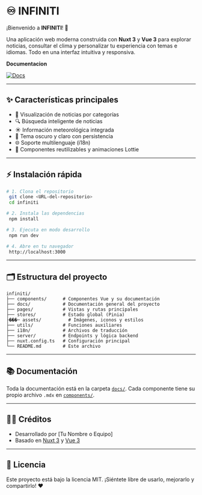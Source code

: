 # ♾️ INFINITI

¡Bienvenido a **INFINITI**! 🚀

Una aplicación web moderna construida con **Nuxt 3** y **Vue 3** para explorar noticias, consultar el clima y personalizar tu experiencia con temas e idiomas. Todo en una interfaz intuitiva y responsiva.

**Documentacion**

[![Docs](https://img.shields.io/badge/docs-read-blue)](https://infiniti-documentation.vercel.app/)


---

## ✨ Características principales

- 📰 Visualización de noticias por categorías
- 🔍 Búsqueda inteligente de noticias
- ☀️ Información meteorológica integrada
- 🌙 Tema oscuro y claro con persistencia
- 🌐 Soporte multilenguaje (i18n)
- 🧩 Componentes reutilizables y animaciones Lottie

---

## ⚡ Instalación rápida

```bash
# 1. Clona el repositorio
 git clone <URL-del-repositorio>
 cd infiniti

# 2. Instala las dependencias
 npm install

# 3. Ejecuta en modo desarrollo
 npm run dev

# 4. Abre en tu navegador
 http://localhost:3000
```

---

## 🗂️ Estructura del proyecto

```
infiniti/
├── components/      # Componentes Vue y su documentación
├── docs/            # Documentación general del proyecto
├── pages/           # Vistas y rutas principales
├── stores/          # Estado global (Pinia)
├���─ assets/          # Imágenes, iconos y estilos
├── utils/           # Funciones auxiliares
├── i18n/            # Archivos de traducción
├── server/          # Endpoints y lógica backend
├── nuxt.config.ts   # Configuración principal
└── README.md        # Este archivo
```

---

## 📚 Documentación

Toda la documentación está en la carpeta [`docs/`](./docs/index.mdx). Cada componente tiene su propio archivo `.mdx` en [`components/`](./components/).

---

## 👨‍💻 Créditos

- Desarrollado por [Tu Nombre o Equipo]
- Basado en [Nuxt 3](https://nuxt.com/) y [Vue 3](https://vuejs.org/)

---

## 📝 Licencia

Este proyecto está bajo la licencia MIT. ¡Siéntete libre de usarlo, mejorarlo y compartirlo! ❤️
